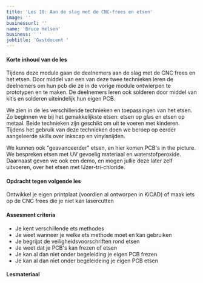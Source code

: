 ```yaml
---
title: 'Les 10: Aan de slag met de CNC-frees en etsen'
image: ''
businessurl: ''
name: 'Bruce Helsen'
business: ' '
jobtitle: 'Gastdocent '
---
```

> 
#### Korte inhoud van de les
Tijdens deze module gaan de deelnemers aan de slag met de CNC frees en het etsen. Door middel van een van deze twee technieken leren de deelnemers om hun pcb die ze in de vorige module ontwierpen te prototypen en te maken. De deelnemers leren ook solderen door middel van kit’s en solderen uiteindelijk hun eigen PCB. 

We zien in de les verschillende technieken en toepassingen van het etsen. Zo beginnen we bij het gemakkelijkste etsen: etsen op glas en etsen op metaal. Beide technieken zijn geschikt om uit te voeren met kinderen. Tijdens het gebruik van deze technieken doen we beroep op eerder aangeleerde skills over inkscap en vinylsnijden. 

We kunnen ook "geavanceerder" etsen, en hier komen PCB's in the picture. We bespreken etsen met UV gevoelig materiaal en waterstofperoxide. Daarnaast geven we ook een demo, en mogen jullie deze later zelf uitvoeren, over het etsen met IJzer-tri-chloride. 

#### Opdracht tegen volgende les
Ontwikkel je eigen printplaat (voordien al ontworpen in KiCAD) of maak iets op de CNC frees die je niet kan lasercutten

#### Assesment criteria
- Je kent verschillende ets methodes
- Je weet wanneer je welke ets methode moet en kan gebruiken
- Je begrijpt de veiligheidsvoorschriften rond etsen
- Je weet dat je PCB's kan frezen of etsen 
- Je kan al dan niet onder begeleiding je eigen PCB frezen
- Je kan al dan niet onder begeleideing je eigen PCB etsen 


#### Lesmateriaal

<!--
[slides van de les](https://docs.google.com/presentation/d/1U8uGmDxUxLigDtWKhqEAqOH0Xo5PP1BhSzmdCy1_Pig/edit?usp=sharing)


#### Interesante links 

-->
